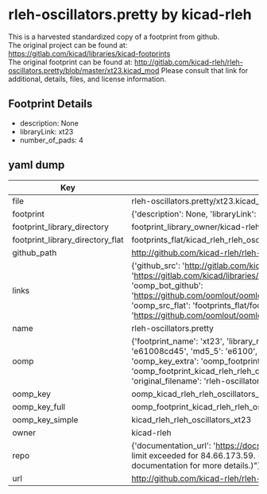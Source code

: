 # rleh-oscillators.pretty by kicad-rleh  
This is a harvested standardized copy of a footprint from github.  
The original project can be found at:  
https://gitlab.com/kicad/libraries/kicad-footprints  
The original footprint can be found at:
http://gitlab.com/kicad-rleh/rleh-oscillators.pretty/blob/master/xt23.kicad_mod
Please consult that link for additional, details, files, and license information.  
## Footprint Details
* description: None  
* libraryLink: xt23  
* number_of_pads: 4  
## yaml dump  
| Key | Value |  
| --- | --- |  
| file | rleh-oscillators.pretty/xt23.kicad_mod |  
| footprint | {'description': None, 'libraryLink': 'xt23', 'number_of_pads': 4} |  
| footprint_library_directory | footprint_library_owner/kicad-rleh_rleh-oscillators.pretty |  
| footprint_library_directory_flat | footprints_flat/kicad_rleh_rleh_oscillators_xt23/working |  
| github_path | http://github.com/kicad-rleh/rleh-oscillators.pretty/blob/master/xt23.kicad_mod |  
| links | {'github_src': 'http://gitlab.com/kicad-rleh/rleh-oscillators.pretty/blob/master/xt23.kicad_mod', 'github_src_repo': 'https://gitlab.com/kicad/libraries/kicad-footprints', 'oomp_bot': 'footprints/kicad_rleh_rleh_oscillators_xt23/working', 'oomp_bot_github': 'https://github.com/oomlout/oomlout_oomp_footprint_bot/tree/main/footprints/kicad_rleh_rleh_oscillators_xt23/working', 'oomp_src_flat': 'footprints_flat/footprints_flat/kicad_rleh_rleh_oscillators_xt23/working', 'oomp_src_flat_github': 'https://github.com/oomlout/oomlout_oomp_footprint_src/tree/main/footprints_flat/kicad_rleh_rleh_oscillators_xt23/working'} |  
| name | rleh-oscillators.pretty |  
| oomp | {'footprint_name': 'xt23', 'library_name': 'rleh_oscillators', 'md5': 'e61008cd458de9d88310502a538567fd', 'md5_10': 'e61008cd45', 'md5_5': 'e6100', 'md5_6': 'e61008', 'oomp_key': 'oomp_kicad_rleh_rleh_oscillators_xt23', 'oomp_key_extra': 'oomp_footprint_kicad_rleh_rleh_oscillators_xt23', 'oomp_key_full': 'oomp_footprint_kicad_rleh_rleh_oscillators_xt23_e61008', 'oomp_key_simple': 'kicad_rleh_rleh_oscillators_xt23', 'original_filename': 'rleh-oscillators.pretty/xt23.kicad_mod', 'owner_name': 'kicad_rleh'} |  
| oomp_key | oomp_kicad_rleh_rleh_oscillators_xt23 |  
| oomp_key_full | oomp_footprint_kicad_rleh_rleh_oscillators_xt23 |  
| oomp_key_simple | kicad_rleh_rleh_oscillators_xt23 |  
| owner | kicad-rleh |  
| repo | {'documentation_url': 'https://docs.github.com/rest/overview/resources-in-the-rest-api#rate-limiting', 'message': "API rate limit exceeded for 84.66.173.59. (But here's the good news: Authenticated requests get a higher rate limit. Check out the documentation for more details.)"} |  
| url | http://github.com/kicad-rleh/rleh-oscillators.pretty |  


